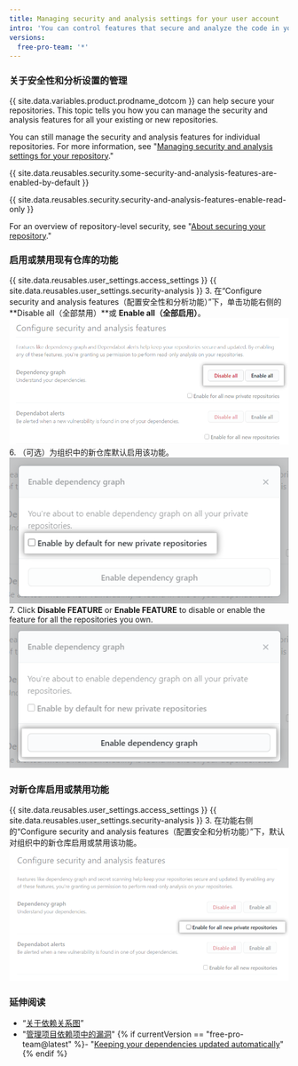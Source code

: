 ```yaml
---
title: Managing security and analysis settings for your user account
intro: 'You can control features that secure and analyze the code in your projects on {{ site.data.variables.product.prodname_dotcom }}.'
versions:
  free-pro-team: '*'
---
```


### 关于安全性和分析设置的管理

{{ site.data.variables.product.prodname_dotcom }} can help secure your repositories. This topic tells you how you can manage the security and analysis features for all your existing or new repositories.

You can still manage the security and analysis features for individual repositories. For more information, see "[Managing security and analysis settings for your repository](/github/administering-a-repository/managing-security-and-analysis-settings-for-your-repository)."

{{ site.data.reusables.security.some-security-and-analysis-features-are-enabled-by-default }}

{{ site.data.reusables.security.security-and-analysis-features-enable-read-only }}

For an overview of repository-level security, see "[About securing your repository](/github/administering-a-repository/about-securing-your-repository)."

### 启用或禁用现有仓库的功能

{{ site.data.reusables.user_settings.access_settings }}
{{ site.data.reusables.user_settings.security-analysis }}
3. 在“Configure security and analysis features（配置安全性和分析功能）”下，单击功能右侧的 **Disable all（全部禁用）**或 **Enable all（全部启用）**。 !["Configure security and analysis（配置安全性和分析）"功能的"Enable all（全部启用）"或"Disable all（全部禁用）"按钮](/assets/images/help/settings/security-and-analysis-disable-or-enable-all.png)
6. （可选）为组织中的新仓库默认启用该功能。 ![新仓库的"Enable by default（默认启用）"选项](/assets/images/help/settings/security-and-analysis-enable-by-default-in-modal.png)
7. Click **Disable FEATURE** or **Enable FEATURE** to disable or enable the feature for all the repositories you own. ![用于禁用或启用功能的按钮](/assets/images/help/settings/security-and-analysis-enable-dependency-graph.png)

### 对新仓库启用或禁用功能

{{ site.data.reusables.user_settings.access_settings }}
{{ site.data.reusables.user_settings.security-analysis }}
3. 在功能右侧的“Configure security and analysis features（配置安全和分析功能）”下，默认对组织中的新仓库启用或禁用该功能。 ![用于对新仓库启用或禁用功能的复选框](/assets/images/help/settings/security-and-analysis-enable-or-disable-feature-checkbox.png)

### 延伸阅读

- “[关于依赖关系图](/github/visualizing-repository-data-with-graphs/about-the-dependency-graph)”
- "[管理项目依赖项中的漏洞](/github/managing-security-vulnerabilities/managing-vulnerabilities-in-your-projects-dependencies)"
{% if currentVersion == "free-pro-team@latest" %}- "[Keeping your dependencies updated automatically](/github/administering-a-repository/keeping-your-dependencies-updated-automatically)"{% endif %}
